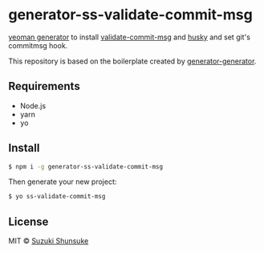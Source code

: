 # generator-ss-validate-commit-msg

[yeoman generator](http://yeoman.io/) to install [validate-commit-msg](https://github.com/conventional-changelog/validate-commit-msg) and [husky](https://github.com/typicode/husky) and set git's commitmsg hook.

This repository is based on the boilerplate created by [generator-generator](https://github.com/yeoman/generator-generator).

## Requirements

* Node.js
* yarn
* yo

## Install

```bash
$ npm i -g generator-ss-validate-commit-msg
```

Then generate your new project:

```bash
$ yo ss-validate-commit-msg
```

## License

MIT © [Suzuki Shunsuke](https://github.com/suzuki-shunsuke)
